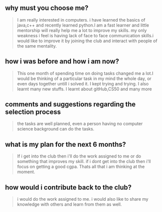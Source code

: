 ## why must you choose me?
> I am really interested in computers. i have learned the basics of java,c++ and recently learned python.I am a fast learner and little mentorship will really help me a lot to improve my skills. my only weakness i feel is having lack of face to face communication skills.i would like to improve it by joining the club and interact with people of the same mentality.

## how i was before and how i am now?
> This one month of spending time on doing tasks changed me a lot.I would be thinking of a particular task in my mind the whole day, or even days together untill i solved it. I kept trying and trying. I also learnt many new stuffs. I learnt about gitHub,CS50 and many more

## comments and suggestions regarding the selection process
> the tasks are well planned, even a person having no computer science background can do the tasks.

## what is my plan for the next 6 months? 
> If i get into the club then i'll do the work assigned to me or do something that improves my skill. if i dont get into the club then i'll focus on getting a good cgpa. Thats all that i am thinking at the moment.

## how would i contribute back to the club?
> i would do the work assigned to me. i would also like to share my knowledge with others and learn from them as well.
